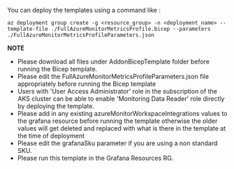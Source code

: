 You can deploy the templates using a command like :

```az deployment group create -g <resource_group> -n <deployment_name> --template-file ./FullAzureMonitorMetricsProfile.bicep --parameters ./FullAzureMonitorMetricsProfileParameters.json```

**NOTE**

- Please download all files under AddonBicepTemplate folder before running the Bicep template.
- Please edit the FullAzureMonitorMetricsProfileParameters.json file appropriately before running the Bicep template
- Users with 'User Access Administrator' role in the subscription  of the AKS cluster can be able to enable 'Monitoring Data Reader' role directly by deploying the template.
- Please add in any existing azureMonitorWorkspaceIntegrations values to the grafana resource before running the template otherwise the older values will get deleted and replaced with what is there in the template at the time of deployment
- Please edit the grafanaSku parameter if you are using a non standard SKU.
- Please run this template in the Grafana Resources RG.
